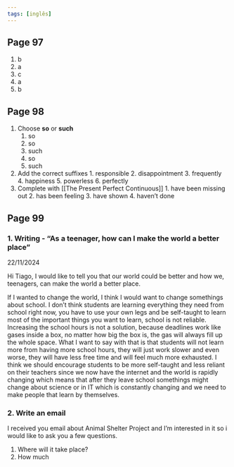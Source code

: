 ```yaml
---
tags: [inglês]
---
```


## Page 97
1. b
2. a
3. c
4. a
5. b

## Page 98
1.  Choose **so** or **such**
	1. so
	2. so
	3. such
	4. so
	5. such
2.   Add the correct suffixes
	1. responsible
	2. disappointment
	3. frequently
	4. happiness
	5. powerless
	6. perfectly
3.   Complete with [[The Present Perfect Continuous]]
	1. have been missing out
	2. has been feeling
	3. have shown
	4. haven’t done
## Page 99
### 1. Writing - “As a teenager, how can I make the world a better place”

22/11/2024

Hi Tiago,
I would like to tell you that our world could be better and how we, teenagers, can make the world a better place.

If I wanted to change the world, I think I would want to change somethings about school. I don’t think students are learning everything they need from school right now, you have to use your own legs and be self-taught to learn most of the important things you want to learn, school is not reliable. Increasing the school hours is not a solution, because deadlines work like gases inside a box, no matter how big the box is, the gas will always fill up the whole space. What I want to say with that is that students will not learn more from having more school hours, they will just work slower and even worse, they will have less free time and will feel much more exhausted. I think we should encourage students to be more self-taught and less reliant on their teachers since we now have the internet and the world is rapidly changing which means that after they leave school somethings might change about science or in IT which is constantly changing and we need to make people that learn by themselves.


### 2. Write an email

I received you email about Animal Shelter Project and I’m interested in it so i would like to ask you a few questions.
1. Where will it take place?
2. How much

